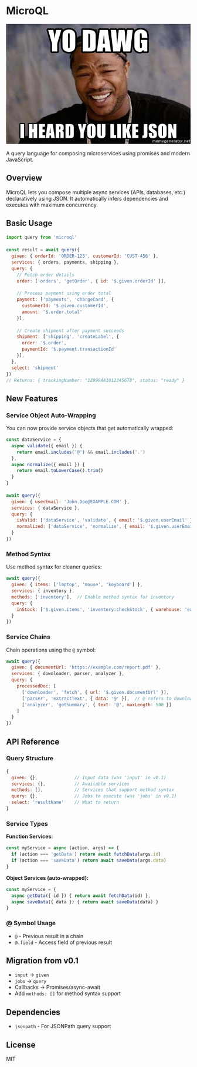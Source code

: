 # MicroQL

![Yo dawg, I heard you like JSON](/joke.jpg)

A query language for composing microservices using promises and modern JavaScript.

## Overview

MicroQL lets you compose multiple async services (APIs, databases, etc.) declaratively using JSON. It automatically infers dependencies and executes with maximum concurrency.

## Basic Usage

```js
import query from 'microql'

const result = await query({
  given: { orderId: 'ORDER-123', customerId: 'CUST-456' },
  services: { orders, payments, shipping },
  query: {
    // Fetch order details
    order: ['orders', 'getOrder', { id: '$.given.orderId' }],
    
    // Process payment using order total
    payment: ['payments', 'chargeCard', { 
      customerId: '$.given.customerId',
      amount: '$.order.total' 
    }],
    
    // Create shipment after payment succeeds
    shipment: ['shipping', 'createLabel', {
      order: '$.order',
      paymentId: '$.payment.transactionId'
    }],
  },
  select: 'shipment'
})
// Returns: { trackingNumber: "1Z999AA1012345678", status: "ready" }
```

## New Features

### Service Object Auto-Wrapping

You can now provide service objects that get automatically wrapped:

```js
const dataService = {
  async validate({ email }) { 
    return email.includes('@') && email.includes('.')
  },
  async normalize({ email }) { 
    return email.toLowerCase().trim()
  }
}

await query({
  given: { userEmail: 'John.Doe@EXAMPLE.COM' },
  services: { dataService },
  query: {
    isValid: ['dataService', 'validate', { email: '$.given.userEmail' }],
    normalized: ['dataService', 'normalize', { email: '$.given.userEmail' }]
  }
})
```

### Method Syntax

Use method syntax for cleaner queries:

```js
await query({
  given: { items: ['laptop', 'mouse', 'keyboard'] },
  services: { inventory },
  methods: ['inventory'],  // Enable method syntax for inventory
  query: {
    inStock: ['$.given.items', 'inventory:checkStock', { warehouse: 'east' }]
  }
})
```

### Service Chains

Chain operations using the `@` symbol:

```js
await query({
  given: { documentUrl: 'https://example.com/report.pdf' },
  services: { downloader, parser, analyzer },
  query: {
    processedDoc: [
      ['downloader', 'fetch', { url: '$.given.documentUrl' }],
      ['parser', 'extractText', { data: '@' }],  // @ refers to downloaded data
      ['analyzer', 'getSummary', { text: '@', maxLength: 500 }]
    ]
  }
})
```

## API Reference

### Query Structure

```js
{
  given: {},              // Input data (was 'input' in v0.1)
  services: {},           // Available services  
  methods: [],            // Services that support method syntax
  query: {},              // Jobs to execute (was 'jobs' in v0.1)
  select: 'resultName'    // What to return
}
```

### Service Types

**Function Services:**
```js
const myService = async (action, args) => {
  if (action === 'getData') return await fetchData(args.id)
  if (action === 'saveData') return await saveData(args.data)
}
```

**Object Services (auto-wrapped):**
```js
const myService = {
  async getData({ id }) { return await fetchData(id) },
  async saveData({ data }) { return await saveData(data) }
}
```

### @ Symbol Usage

- `@` - Previous result in a chain
- `@.field` - Access field of previous result

## Migration from v0.1

- `input` → `given`
- `jobs` → `query`
- Callbacks → Promises/async-await
- Add `methods: []` for method syntax support

## Dependencies

- `jsonpath` - For JSONPath query support

## License

MIT